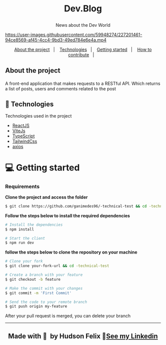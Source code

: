 <h1 align="center">
   
Dev.Blog
</h1>

<p align="center">News about the Dev World
</p>


https://user-images.githubusercontent.com/59948274/227201461-94ce8569-af45-4cc4-9bd3-49ed784e6e4a.mp4

<p align="center">
  <a href="#-about-the-project">About the project</a>&nbsp;&nbsp;&nbsp;|&nbsp;&nbsp;&nbsp;
  <a href="#-technologies">Technologies</a>&nbsp;&nbsp;&nbsp;|&nbsp;&nbsp;&nbsp;
  <a href="#-getting-started">Getting started</a>&nbsp;&nbsp;&nbsp;|&nbsp;&nbsp;&nbsp;
  <a href="#-how-to-contribute">How to contribute</a>&nbsp;&nbsp;&nbsp;|&nbsp;&nbsp;&nbsp;
</p>

<h2 >
	
About the project
	
</h2>

<p>
A front-end application that makes requests to a RESTful API.
Which returns a list of posts, users and comments related to the post</h3>

## 🚀 Technologies

Technologies used in the project

- [ReactJS](https://reactjs.org/)
- [ViteJs](https://vitejs.dev)
- [TypeScript](https://www.typescriptlang.org/)
- [TailwindCss](https://tailwindcss.com)
- [axios](https://axios-http.com/docs/intro)

# 💻 Getting started

### Requirements

**Clone the project and access the folder**

```bash
$ git clone https://github.com/ganimedes96/-technical-test && cd -technical-test
```

**Follow the steps below to install the required dependencies**

```bash
# Install the dependencies
$ npm install

# Start the client
$ npm run dev


```


**follow the steps below to clone the repository on your machine**

```bash
# Clone your fork
$ git clone your-fork-url && cd -technical-test

# Create a branch with your feature
$ git checkout -b feature

# Make the commit with your changes
$ git commit -m 'First Commit'

# Send the code to your remote branch
$ git push origin my-feature
```

After your pull request is merged, you can delete your branch

---
<div align="center">
	<h2>Made with 💜 &nbsp;by Hudson Felix 👋<a href="https://www.linkedin.com/in/hudson-felix-577305215/">See my Linkedin</a></h2>
</div>
